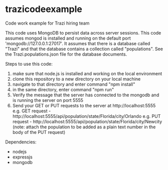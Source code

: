 # trazicodeexample
Code work example for Trazi hiring team

This code uses MongoDB to persist data across server sessions. This code assumes mongod is installed and running on the default port 'mongodb://127.0.0.1:27017'. It assumes that there is a database called "Trazi" and that the database contains a collection called "populations". See the Trazi.populations.json file for the database documents.

Steps to use this code:

1. make sure that node.js is installed and working on the local environment
2. clone this repository to a new directory on your local machine
3. navigate to that directory and enter command "npm install"
4. in the same directory, enter command "npm run"
5. Verify the message that the server has connected to the mongodb and is running the server on port 5555
6. Send your GET or PUT requests to the server at http://localhost:5555
    e.g. GET request - http://localhost:5555/api/population/state/Florida/city/Orlando
    e.g. PUT request - http://localhost:5555/api/population/state/Florida/city/Newcity (note: attach the population to be added as a plain text number in the body of the PUT request)

Dependencies:
- nodejs
- expressjs
- mongodb
